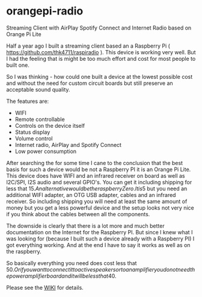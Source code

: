 # orangepi-radio
Streaming Client with AirPlay Spotify Connect and Internet Radio based on Orange Pi Lite

Half a year ago I built a streaming client based an a Raspberry Pi ( https://github.com/thk4711/raspiradio ). This device is working very well. But I had the feeling that is might be too much effort and cost for most people to built one.

So I was thinking - how could one built a device at the lowest possible cost and without the need for custom circuit boards but still preserve an acceptable sound quality.

The features are:
- WIFI
- Remote controllable
- Controls on the device itself
- Status display
- Volume control
- Internet radio, AirPlay and Spotify Connect
- Low power consumption

After searching the for some time I cane to the conclusion that the best basis for such a device would be not a Raspberry PI it is an Orange Pi Lite. This device does have WIFI and an infrared receiver on board as well as I2C/SPI, I2S audio and several GPIO's. You can get it including shipping for less that 15$. An alternative would be the raspberry Zero. It is 5$ but you need an additional WIFI adapter, an OTG USB adapter, cables and an infrared receiver. So including shipping you will need at least the same amount of money but you get a less powerful device and the setup looks not very nice if you think about the cables between all the components.

The downside is clearly that there is a lot more and much better documentation on the Internet for the Raspberry PI. But since I knew what I was looking for (because I built such a device already with a Raspberry PI) I got everything working. And at the end I have to say it works as well as on the raspberry.

So basically everything you need does cost less that 50$. Or if you want to connect it to active speakers or to an amplifier you do not need the power amplifier board and it will be less that 40$.

Please see the [WIKI](https://github.com/thk4711/orangepi-radio/wiki) for details.
